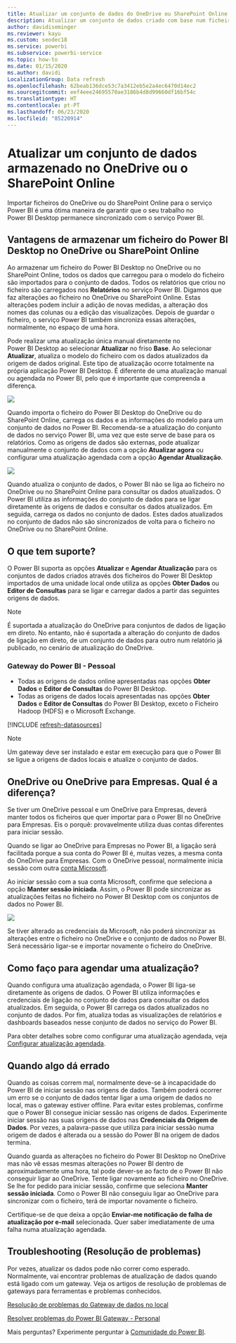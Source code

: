 ```yaml
---
title: Atualizar um conjunto de dados do OneDrive ou SharePoint Online
description: Atualizar um conjunto de dados criado com base num ficheiro do Power BI Desktop no OneDrive ou SharePoint Online
author: davidiseminger
ms.reviewer: kayu
ms.custom: seodec18
ms.service: powerbi
ms.subservice: powerbi-service
ms.topic: how-to
ms.date: 01/15/2020
ms.author: davidi
LocalizationGroup: Data refresh
ms.openlocfilehash: 62beab136dce53c7a3412eb5e2a4ec6470d14ec2
ms.sourcegitcommit: eef4eee24695570ae3186b4d8d99660df16bf54c
ms.translationtype: HT
ms.contentlocale: pt-PT
ms.lasthandoff: 06/23/2020
ms.locfileid: "85220914"
---
```

# <a name="refresh-a-dataset-stored-on-onedrive-or-sharepoint-online"></a>Atualizar um conjunto de dados armazenado no OneDrive ou o SharePoint Online
Importar ficheiros do OneDrive ou do SharePoint Online para o serviço Power BI é uma ótima maneira de garantir que o seu trabalho no Power BI Desktop permanece sincronizado com o serviço Power BI.

## <a name="advantages-of-storing-a-power-bi-desktop-file-on-onedrive-or-sharepoint-online"></a>Vantagens de armazenar um ficheiro do Power BI Desktop no OneDrive ou SharePoint Online
Ao armazenar um ficheiro do Power BI Desktop no OneDrive ou no SharePoint Online, todos os dados que carregou para o modelo do ficheiro são importados para o conjunto de dados. Todos os relatórios que criou no ficheiro são carregados nos **Relatórios** no serviço Power BI. Digamos que faz alterações ao ficheiro no OneDrive ou SharePoint Online. Estas alterações podem incluir a adição de novas medidas, a alteração dos nomes das colunas ou a edição das visualizações. Depois de guardar o ficheiro, o serviço Power BI também sincroniza essas alterações, normalmente, no espaço de uma hora.

Pode realizar uma atualização única manual diretamente no Power BI Desktop ao selecionar **Atualizar** no friso **Base**. Ao selecionar **Atualizar**, atualiza o modelo do ficheiro com os dados atualizados da origem de dados original. Este tipo de atualização ocorre totalmente na própria aplicação Power BI Desktop. É diferente de uma atualização manual ou agendada no Power BI, pelo que é importante que compreenda a diferença.

![](media/refresh-desktop-file-onedrive/pbix-refresh.png)

Quando importa o ficheiro do Power BI Desktop do OneDrive ou do SharePoint Online, carrega os dados e as informações do modelo para um conjunto de dados no Power BI. Recomenda-se a atualização do conjunto de dados no serviço Power BI, uma vez que este serve de base para os relatórios. Como as origens de dados são externas, pode atualizar manualmente o conjunto de dados com a opção **Atualizar agora** ou configurar uma atualização agendada com a opção **Agendar Atualização**. 

![](media/refresh-desktop-file-onedrive/powerbi-service-refresh.png)

Quando atualiza o conjunto de dados, o Power BI não se liga ao ficheiro no OneDrive ou no SharePoint Online para consultar os dados atualizados. O Power BI utiliza as informações do conjunto de dados para se ligar diretamente às origens de dados e consultar os dados atualizados. Em seguida, carrega os dados no conjunto de dados. Estes dados atualizados no conjunto de dados não são sincronizados de volta para o ficheiro no OneDrive ou no SharePoint Online.

## <a name="whats-supported"></a>O que tem suporte?
O Power BI suporta as opções **Atualizar** e **Agendar Atualização** para os conjuntos de dados criados através dos ficheiros do Power BI Desktop importados de uma unidade local onde utiliza as opções **Obter Dados** ou **Editor de Consultas** para se ligar e carregar dados a partir das seguintes origens de dados.

> [!NOTE]
> É suportada a atualização do OneDrive para conjuntos de dados de ligação em direto. No entanto, não é suportada a alteração do conjunto de dados de ligação em direto, de um conjunto de dados para outro num relatório já publicado, no cenário de atualização do OneDrive.

### <a name="power-bi-gateway---personal"></a>Gateway do Power BI - Pessoal
* Todas as origens de dados online apresentadas nas opções **Obter Dados** e **Editor de Consultas** do Power BI Desktop.
* Todas as origens de dados locais apresentadas nas opções **Obter Dados** e **Editor de Consultas** do Power BI Desktop, exceto o Ficheiro Hadoop (HDFS) e o Microsoft Exchange.

<!-- Refresh Data sources-->
[!INCLUDE [refresh-datasources](../includes/refresh-datasources.md)]

> [!NOTE]
> Um gateway deve ser instalado e estar em execução para que o Power BI se ligue a origens de dados locais e atualize o conjunto de dados.
> 
> 

## <a name="onedrive-or-onedrive-for-business-whats-the-difference"></a>OneDrive ou OneDrive para Empresas. Qual é a diferença?
Se tiver um OneDrive pessoal e um OneDrive para Empresas, deverá manter todos os ficheiros que quer importar para o Power BI no OneDrive para Empresas. Eis o porquê: provavelmente utiliza duas contas diferentes para iniciar sessão.

Quando se ligar ao OneDrive para Empresas no Power BI, a ligação será facilitada porque a sua conta do Power BI é, muitas vezes, a mesma conta do OneDrive para Empresas. Com o OneDrive pessoal, normalmente inicia sessão com outra [conta Microsoft](https://account.microsoft.com).

Ao iniciar sessão com a sua conta Microsoft, confirme que seleciona a opção **Manter sessão iniciada**. Assim, o Power BI pode sincronizar as atualizações feitas no ficheiro no Power BI Desktop com os conjuntos de dados no Power BI.

![](media/refresh-desktop-file-onedrive/refresh_signin_keepmesignedin.png)

Se tiver alterado as credenciais da Microsoft, não poderá sincronizar as alterações entre o ficheiro no OneDrive e o conjunto de dados no Power BI. Será necessário ligar-se e importar novamente o ficheiro do OneDrive.

## <a name="how-do-i-schedule-refresh"></a>Como faço para agendar uma atualização?
Quando configura uma atualização agendada, o Power BI liga-se diretamente às origens de dados. O Power BI utiliza informações e credenciais de ligação no conjunto de dados para consultar os dados atualizados. Em seguida, o Power BI carrega os dados atualizados no conjunto de dados. Por fim, atualiza todas as visualizações de relatórios e dashboards baseados nesse conjunto de dados no serviço do Power BI.

Para obter detalhes sobre como configurar uma atualização agendada, veja [Configurar atualização agendada](refresh-scheduled-refresh.md).

## <a name="when-things-go-wrong"></a>Quando algo dá errado
Quando as coisas correm mal, normalmente deve-se à incapacidade do Power BI de iniciar sessão nas origens de dados. Também poderá ocorrer um erro se o conjunto de dados tentar ligar a uma origem de dados no local, mas o gateway estiver offline. Para evitar estes problemas, confirme que o Power BI consegue iniciar sessão nas origens de dados. Experimente iniciar sessão nas suas origens de dados nas **Credenciais da Origem de Dados**. Por vezes, a palavra-passe que utiliza para iniciar sessão numa origem de dados é alterada ou a sessão do Power BI na origem de dados termina.

Quando guarda as alterações no ficheiro do Power BI Desktop no OneDrive mas não vê essas mesmas alterações no Power BI dentro de aproximadamente uma hora, tal pode dever-se ao facto de o Power BI não conseguir ligar ao OneDrive. Tente ligar novamente ao ficheiro no OneDrive. Se lhe for pedido para iniciar sessão, confirme que seleciona **Manter sessão iniciada**. Como o Power BI não conseguiu ligar ao OneDrive para sincronizar com o ficheiro, terá de importar novamente o ficheiro.

Certifique-se de que deixa a opção **Enviar-me notificação de falha de atualização por e-mail** selecionada. Quer saber imediatamente de uma falha numa atualização agendada.

## <a name="troubleshooting"></a>Troubleshooting (Resolução de problemas)
Por vezes, atualizar os dados pode não correr como esperado. Normalmente, vai encontrar problemas de atualização de dados quando está ligado com um gateway. Veja os artigos de resolução de problemas de gateways para ferramentas e problemas conhecidos.

[Resolução de problemas do Gateway de dados no local](service-gateway-onprem-tshoot.md)

[Resolver problemas do Power BI Gateway - Personal](service-admin-troubleshooting-power-bi-personal-gateway.md)

Mais perguntas? Experimente perguntar à [Comunidade do Power BI](https://community.powerbi.com/).
